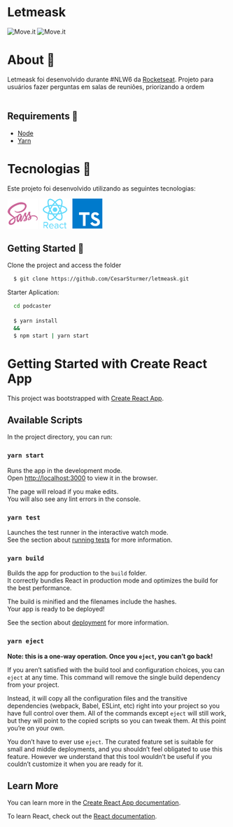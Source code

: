 # Letmeask

<img alt="Move.it" title="Move.it" src="https://imgur.com/KUtP8GC.png" />
<img alt="Move.it" title="Move.it" src="https://imgur.com/S91qsmN.png" />
<br>

# About 📃
 Letmeask foi desenvolvido durante #NLW6 da [Rocketseat](https://app.rocketseat.com.br). Projeto para usuários fazer perguntas em salas de reuniões, priorizando a ordem  
<br>

## Requirements 🔧
  - [Node](https://nodejs.org/en/)
  - [Yarn](https://yarnpkg.com/getting-started/install)


# Tecnologias  🚀
Este projeto foi desenvolvido utilizando as seguintes tecnologias:
<p>
<img src="https://github.com/devicons/devicon/blob/master/icons/sass/sass-original.svg" alt="Sass" width="70" height="70"/>
<img src="https://github.com/devicons/devicon/blob/master/icons/react/react-original-wordmark.svg" alt="react" width="70" height="70"/>
<img src="https://github.com/devicons/devicon/blob/master/icons/typescript/typescript-original.svg" alt="typescript" width="70" height="70"/>

</p>

## Getting Started 🚀 


  Clone the project and access the folder

  ```bash
    $ git clone https://github.com/CesarSturmer/letmeask.git
  ```
  Starter Aplication:

  ```bash
    cd podcaster

    $ yarn install
    &&
    $ npm start | yarn start

  ```

# Getting Started with Create React App


This project was bootstrapped with [Create React App](https://github.com/facebook/create-react-app).

## Available Scripts

In the project directory, you can run:

### `yarn start`

Runs the app in the development mode.\
Open [http://localhost:3000](http://localhost:3000) to view it in the browser.

The page will reload if you make edits.\
You will also see any lint errors in the console.

### `yarn test`

Launches the test runner in the interactive watch mode.\
See the section about [running tests](https://facebook.github.io/create-react-app/docs/running-tests) for more information.

### `yarn build`

Builds the app for production to the `build` folder.\
It correctly bundles React in production mode and optimizes the build for the best performance.

The build is minified and the filenames include the hashes.\
Your app is ready to be deployed!

See the section about [deployment](https://facebook.github.io/create-react-app/docs/deployment) for more information.

### `yarn eject`

**Note: this is a one-way operation. Once you `eject`, you can’t go back!**

If you aren’t satisfied with the build tool and configuration choices, you can `eject` at any time. This command will remove the single build dependency from your project.

Instead, it will copy all the configuration files and the transitive dependencies (webpack, Babel, ESLint, etc) right into your project so you have full control over them. All of the commands except `eject` will still work, but they will point to the copied scripts so you can tweak them. At this point you’re on your own.

You don’t have to ever use `eject`. The curated feature set is suitable for small and middle deployments, and you shouldn’t feel obligated to use this feature. However we understand that this tool wouldn’t be useful if you couldn’t customize it when you are ready for it.

## Learn More

You can learn more in the [Create React App documentation](https://facebook.github.io/create-react-app/docs/getting-started).

To learn React, check out the [React documentation](https://reactjs.org/).
